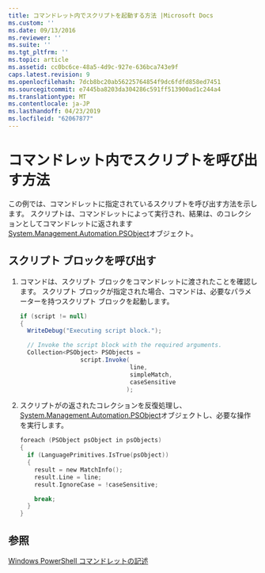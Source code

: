 ```yaml
---
title: コマンドレット内でスクリプトを起動する方法 |Microsoft Docs
ms.custom: ''
ms.date: 09/13/2016
ms.reviewer: ''
ms.suite: ''
ms.tgt_pltfrm: ''
ms.topic: article
ms.assetid: cc0bc6ce-48a5-4d9c-927e-636bca743e9f
caps.latest.revision: 9
ms.openlocfilehash: 7dcb8bc20ab56225764854f9dc6fdfd858ed7451
ms.sourcegitcommit: e7445ba8203da304286c591ff513900ad1c244a4
ms.translationtype: MT
ms.contentlocale: ja-JP
ms.lasthandoff: 04/23/2019
ms.locfileid: "62067877"
---
```

# <a name="how-to-invoke-scripts-within-a-cmdlet"></a>コマンドレット内でスクリプトを呼び出す方法

この例では、コマンドレットに指定されているスクリプトを呼び出す方法を示します。 スクリプトは、コマンドレットによって実行され、結果は、のコレクションとしてコマンドレットに返されます[System.Management.Automation.PSObject](/dotnet/api/System.Management.Automation.PSObject)オブジェクト。

## <a name="to-invoke-a-script-block"></a>スクリプト ブロックを呼び出す

1. コマンドは、スクリプト ブロックをコマンドレットに渡されたことを確認します。 スクリプト ブロックが指定された場合、コマンドは、必要なパラメーターを持つスクリプト ブロックを起動します。

    ```csharp
    if (script != null)
    {
      WriteDebug("Executing script block.");

      // Invoke the script block with the required arguments.
      Collection<PSObject> PSObjects =
                     script.Invoke(
                                   line,
                                   simpleMatch,
                                   caseSensitive
                                  );
    ```

2. スクリプトがの返されたコレクションを反復処理し、 [System.Management.Automation.PSObject](/dotnet/api/System.Management.Automation.PSObject)オブジェクトし、必要な操作を実行します。

    ```c
    foreach (PSObject psObject in psObjects)
    {
      if (LanguagePrimitives.IsTrue(psObject))
      {
        result = new MatchInfo();
        result.Line = line;
        result.IgnoreCase = !caseSensitive;

        break;
      }
    }

    ```

## <a name="see-also"></a>参照

[Windows PowerShell コマンドレットの記述](./writing-a-windows-powershell-cmdlet.md)
